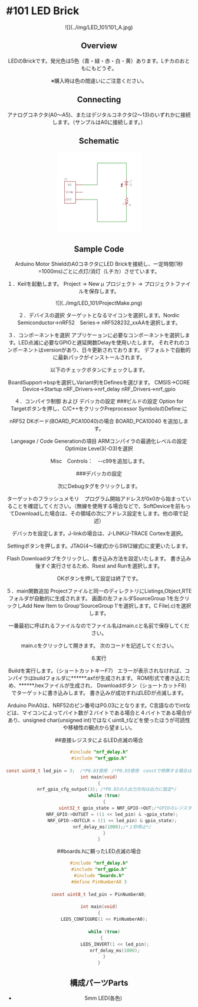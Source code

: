 # #101 LED Brick

<center>![](../img/LED_101/101_A.jpg)
<!--COLORME-->

## Overview
LEDのBrickです。発光色は5色（青・緑・赤・白・黄）あります。Lチカのおともにもどうぞ。

※購入時は色の間違いにご注意ください。

## Connecting
アナログコネクタ(A0〜A5)、またはデジタルコネクタ(2〜13)のいずれかに接続します。（サンプルはA0に接続します。）

## Schematic
![](/img/led101_schmatic.png)

## Sample Code
Arduino Motor ShieldのA0コネクタにLED Brickを接続し、一定時間(1秒=1000ms)ごとに点灯/消灯（Lチカ）させています。

１．Keilを起動します。
Project → New μ プロジェクト → プロジェクトファイルを保存します。

<center>![](../img/LED_101/ProjectMake.png)

２．デバイスの選択
ターゲットとなるマイコンを選択します。Nordic Semiconductor→nRF52　Series→
nRF528232_xxAAを選択します。

３．コンポーネントを選択
アプリケーョンに必要なコンポーネントを選択します。LED点滅に必要なGPIOと遅延関数Delayを使用いたします。
それぞれのコンポーネントはversionがあり、日々更新されております。
デフォルトで自動的に最新パックがインストールされます。

以下のチェックボタンにチェックします。

BoardSupport→bspを選択しVariant列をDefinesを選びます。
CMSIS→CORE
Device→Startup
nRF_Drivers→nrf_delay
nRF_Drivers→nrf_gpio

４．コンパイラ制御 および デバッカの設定
###ビルドの設定
Option for Targetボタンを押し、C/C++をクリックPreprocessor SymbolsのDefine:に

nRF52 DKボード(BOARD_PCA10040)の場合
BOARD_PCA10040
を追加します。

Langeage / Code Generationの項目
ARMコンパイラの最適化レベルの設定
Optimize Level3(-O3)を選択

Misc　Controls：　--c99を追加します。

###デバッカの設定

次にDebugタグをクリックします。

ターゲットのフラッシュメモリ　プログラム開始アドレスが0x0から始まっていることを確認してください。（無線を使用する場合などで、SoftDeviceを前もってDownloadした場合は、その領域の次にアドレス設定をします。他の項で記述）

デバッカを設定します。J-linkの場合は、J-LINK/J-TRACE Cortexを選択。

Settingボタンを押します。JTAG(4～5線式)からSW(2線式)に変更いたします。

Flash Downloadタブをクリックし、書き込み方法を設定いたします。
書き込み後すぐ実行させるため、Rsest and Runを選択します。

OKボタンを押して設定は終了です。


５．main関数追加
Projectファイルと同一のディレクトリにListings,Object,RTEフォルダが自動的に生成されます。
画面の左フォルダSourceGroup 1を左クリックしAdd New Item to Group'SourceGroup 1'を選択します。C File(.c)を選択します。

一番最初に呼ばれるファイルなのでファイル名はmain.cと名前で保存してください。

main.cをクリックして開きます。
次のコードを記述してください。



6.実行

Buildを実行します。（ショートカットキーF7）
エラーが表示されなければ、コンパイラはbuildフォルダに******.axfが生成されます。
ROM形式で書き込むため、******.hexファイルが生成され、
Downloadボタン（ショートカットF8）でターゲットに書き込みします。
書き込みが成功すればLEDが点滅します。


Arduino PinA0は、NRF52のピン番号はP0.03にとなります。C言語なのでintなどは、マイコンによってバイト数が２バイトである場合と４バイトである場合があり、unsigned char(unsigned int)ではなくuint8_tなどを使ったほうが可読性や移植性の観点から望ましい。

##直接レジスタによるLED点滅の場合
```c
#include "nrf_delay.h"
#include "nrf_gpio.h"

const uint8_t led_pin = 3;  /*P0.03使用　/*P0.03使用　constで修飾する場合は定数はROMに格納されRAM領域の節約になる*/
int main(void)
{
      nrf_gpio_cfg_output(3); /*P0.03の入出力方向は出力に設定*/
    while (true)
    {
					uint32_t gpio_state = NRF_GPIO->OUT;/*GPIOのレジスタを取得*/
          NRF_GPIO->OUTSET = ((1 << led_pin) & ~gpio_state);
          NRF_GPIO->OUTCLR = ((1 << led_pin) & gpio_state);
          nrf_delay_ms(1000);/*１秒停止*/
    }
}
```

##boards.hに頼ったLED点滅の場合

```c
#include "nrf_delay.h"
#include "nrf_gpio.h"
#include "boards.h"
#define PinNumberA0 3

const uint8_t led_pin = PinNumberA0;

int main(void)
{
    LEDS_CONFIGURE(1 << PinNumberA0);

    while (true)
    {  
            LEDS_INVERT(1 << led_pin);
            nrf_delay_ms(1000);
    }
}

```
## 構成パーツParts
- 5mm LED(各色)
